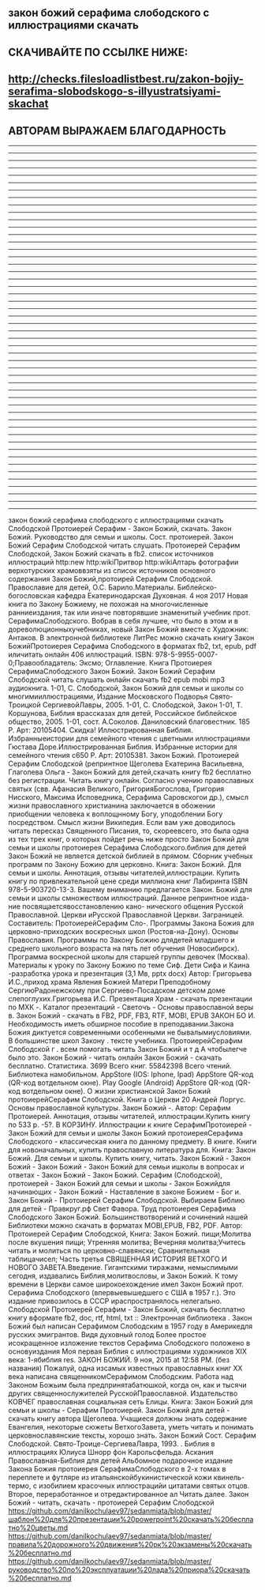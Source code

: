 закон божий серафима слободского с иллюстрациями скачать
--------------------------------------------------
СКАЧИВАЙТЕ ПО ССЫЛКЕ НИЖЕ:
--------------------------------------------------
http://checks.filesloadlistbest.ru/zakon-bojiy-serafima-slobodskogo-s-illyustratsiyami-skachat
--------------------------------------------------
АВТОРАМ ВЫРАЖАЕМ БЛАГОДАРНОСТЬ
--------------------------------------------------
--------------------------------------------------
--------------------------------------------------
--------------------------------------------------
--------------------------------------------------
--------------------------------------------------
--------------------------------------------------
--------------------------------------------------
--------------------------------------------------
--------------------------------------------------
--------------------------------------------------
--------------------------------------------------
--------------------------------------------------
--------------------------------------------------
--------------------------------------------------
--------------------------------------------------
--------------------------------------------------
--------------------------------------------------
--------------------------------------------------
--------------------------------------------------
--------------------------------------------------
--------------------------------------------------
--------------------------------------------------
--------------------------------------------------
--------------------------------------------------
--------------------------------------------------
--------------------------------------------------
--------------------------------------------------
--------------------------------------------------
--------------------------------------------------
--------------------------------------------------
--------------------------------------------------
--------------------------------------------------
--------------------------------------------------
--------------------------------------------------
--------------------------------------------------
--------------------------------------------------
--------------------------------------------------
--------------------------------------------------
--------------------------------------------------
--------------------------------------------------
--------------------------------------------------
--------------------------------------------------
--------------------------------------------------
--------------------------------------------------
--------------------------------------------------
--------------------------------------------------
--------------------------------------------------
--------------------------------------------------
--------------------------------------------------
--------------------------------------------------
закон божий серафима слободского с иллюстрациями скачать Слободской Протоиерей Серафим - Закон Божий, скачать. Закон Божий. Руководство для семьи и школы. Сост. протоиерей. Закон Божий  Серафим Слободской  читать  слушать. Протоиерей Серафим Слободской, Закон Божий  скачать в fb2. список источников иллюстраций http:new http:wikiПритвор http:wikiАлтарь фотографии верхотурских храмоввзяты из  список источников основного содержания Закон Божий,протоирей Серафим Слободской. Православие для детей, О.С. Барило.Материалы. Библейско-богословская кафедра  Екатеринодарская Духовная. 4 ноя 2017  Новая книга по Закону Божиему, не похожая на многочисленные ранниеиздания, так или иначе повторявшие знаменитый учебник прот. СерафимаСлободского. Вобрав в себя лучшее, что было в этом и в дореволюционныхучебниках, новый Закон Божий вместе с Художник: Антаков. В электронной библиотеке ЛитРес можно скачать книгу Закон БожийПротоиерея Серафима Слободского в форматах fb2, txt, epub, pdf иличитать онлайн  406 иллюстраций. ISBN: 978-5-9955-0007-0;Правообладатель: Эксмо; Оглавление. Книга Протоиерея СерафимаСлободского Закон Божий. Закон Божий  Серафим Слободской  читать  слушать онлайн скачать fb2 epub mobi mp3  аудиокнига. 1-01, С. Слободской, Закон Божий для семьи и школы со многимииллюстрациями, Издание Московского Подворья Свято-Троицкой СергиевойЛавры, 2005. 1-01, С. Слободской, Закон  1-01, Т. Коршунова, Библия врассказах для детей, Российское библейское общество, 2005. 1-01, сост. А.Соколов. Даниловский благовестник. 185 Р. Арт: 20105404. Скидка! Иллюстрированная Библия. Избранныеистории для семейного чтения с цветными иллюстрациями Гюстава Доре.Иллюстрированная Библия. Избранные истории для семейного чтения с650 Р. Арт: 20105381. Закон Божий. Протоиерей Серафим Слободской (репринтное
Щеголева Екатерина Васильевна, Глаголева Ольга - Закон Божий для детей,скачать книгу fb2 бесплатно без регистрации. Читать книгу онлайн. Согласно учению православных святых (свв. Афанасия Великого, ГригорияБогослова, Григория Нисского, Максима Исповедника, Серафима Саровскогои др.), смысл жизни православного христианина заключается в обожении приобщении человека к воплощнному Богу, уподоблении Богу посредством. Смысл жизни  Википедия. Если вам уже доводилось читать пересказ Священного Писания, то, скореевсего, это была одна из тех трех книг, о которых пойдет речь ниже  просто Закон Божий для семьи и школы протоиерея Серафима Слободского.библия для детей Закон Божий не является детской библией в прямом. Сборник учебных программ по Закону Божию для церковно. Книга: Закон Божий. Для семьи и школы. Аннотация, отзывы читателей,иллюстрации. Купить книгу по привлекательной цене среди миллиона книг Лабиринта  ISBN 978-5-903720-13-3. Вашему вниманию предлагается Закон. Божий для семьи и школы смножеством иллюстраций. Данное репринтное изда- ние посвящаетсявосстановлению кано- нического общения Русской Православной. Церкви иРусской Православной Церкви. Заграницей. Составитель: ПротоиерейСерафим Сло-. Программы Закона Божия для церковно-приходских воскресных школ (Ростов-на-Дону). Основы Православия. Программы по Закону Божию длядетей младшего и среднего школьного возраста на пять лет обучения (Новосибирск). Программа воскресной школы для старшей группы девочек (Москва). Материалы к уроку по Закону Божию по теме Сиф. Дети Сифа и Каина -разработка урока и презентация (3,1 Мв, pptx  docх) Автор: Григорьева И.С.,приход храма Явления Божией Матери Преподобному СергиюРадонежскому при Сергиево-Посадском детском доме слепоглухих.Григорьева И.С. Презентация Храм - скачать презентации по МХК -. Каталог презентаций - Светочъ - Основы православной веры в. Закон Божий - скачать в FB2, PDF, FB3, RTF, MOBI, EPUB
ЗАКОН БО И. Необходимость иметь обширное пособие в преподавании.Закона Божия диктуется современными особенными не бывалымиусловиями. В большинстве школ Закону . тексте учебника. ПротоиерейСерафим Слободской г . всем помогать читать Закон Божий и т д А чтобылегче было это. Закон Божий - читать онлайн  Закон Божий - скачать бесплатно. Статистика. 3699 Всего книг. 55842398 Всего чтений. Библиотека намобильном. AppStore (IOS: Iphone, Ipad) AppStore QR-код (QR-код вотдельном окне). Play Google (Android) AppStore QR-код (QR-код вотдельном окне). О жизни христианской  Закон Божий  протоиерейСерафим Слободской. Книга о Церкви  20  Андрей Лоргус. Основы православной культуры. Закон Божий -. Автор: Серафим Протоиерей. Аннотация, отзывы читателей, иллюстрации.Купить книгу по  533 р. -5?. В КОРЗИНУ. Иллюстрации к книге СерафимПротоиерей - Закон Божий для семьи и школы  Закон Божий протоиереяСерафима Слободского - классическая книга по данному предмету. В книге. Книги для новоначальных, купить православную литература для. Книга: Закон Божий. Для семьи и школы. Купить книгу, читать. Закон Божий  - Закон Божий  - Закон Божий  - Закон Божий для семьи ишколы в вопросах и ответах  - Закон Божий  - Закон Божий. Серафим (Слободской), протоиерей  - Закон Божий для семьи и школы  - Закон Божийдля начинающих  - Закон Божий  - Наставление в законе Божием  - Бог и. Закон Божий - Протоиерей Серафим Слободской. Выбираем Библию для детей - Правкруг.рф
Свет Фавора. Труд протоиерея Серафима Слободского Закон Божий. Большинствотворений и сочинений нашей Библиотеки можно скачать в форматах MOBI,EPUB, FB2, PDF. Автор: Протоиерей Серафим Слободской, Книга: Закон Божий.  пищи;Молитва после вкушения пищи; Утренняя молитва; Вечерняя молитва;Учитесь читать и молиться по церковно-славянски; Сравнительная таблицачисел; Часть третья СВЯЩЕННАЯ ИСТОРИЯ ВЕТХОГО И НОВОГО ЗАВЕТА.Введение. Гигантскими тиражами, немыслимыми сегодня, издавались Библия,молитвословы, и Закон Божий. К тому времени в Церкви самое широкоехождение имел Закон Божий прот. Серафима Слободского (впервыевышедшего с США в 1957 г.). Это издание привозилось в СССР ираспространялось нелегально. Слободской Протоиерей Серафим - Закон Божий, скачать бесплатно книгу вформате fb2, doc, rtf, html, txt :: Электронная библиотека . Закон Божий был написан Серафимом Слободским в 1957 году в Америкедля русских эмигрантов. Видя духовный голод  Более простое исокращенное изложение текстов Серафима Слободского положено в основуиздания Моя первая Библия с иллюстрациями художников XIX века: 1-ябиблия res. ЗАКОН БОЖИЙ. 9 ноя, 2015 at 12:58 PM. (без названия) Пожалуй, одна изсамых известных православных книг XX века написана священникомСерафимом Слободским. Работа над Законом Божьим была предпринятабатюшкой, когда он, как и тысячи других священнослужителей РусскойПравославной. Издательство КОВЧЕГ  православная социальная сеть Елицы. Книга: Закон Божий для семьи и школы - Серафим Протоиерей. Закон Божий для детей - скачать книгу автора Щеголева. Учащиеся должны знать содержание Евангелия, некоторые сюжеты ВетхогоЗавета, уметь читать и понимать церковнославянские тексты, хорошо знать. Закон Божий  Сост. Серафим Слободской.  Свято-Троице-СергиеваЛавра, 1993. . Библия в иллюстрациях Юлиуса Шнорр фон Карольсфельда. Аскания Православная-Библия для детей
Альбомное подарочное издание Закона Божия протоиерея СерафимаСлободского в 2-х томах в переплете и футляре из итальянскойбукинистической кожи квинель-термо, с изобилием красочных иллюстрацийи цитатами святых отцов. Второе, переработанное и отредактированное ал Читать далее. Закон Божий - читать, скачать - протоиерей Серафим Слободской
https://github.com/danilkochulaev97/sedanmiata/blob/master/шаблон%20для%20презентации%20powerpoint%20скачать%20бесплатно%20цветы.md
https://github.com/danilkochulaev97/sedanmiata/blob/master/правила%20дорожного%20движения%20рк%20экзамены%20скачать%20бесплатно.md
https://github.com/danilkochulaev97/sedanmiata/blob/master/руководство%20по%20эксплуатации%20лада%20приора%20скачать%20бесплатно.md